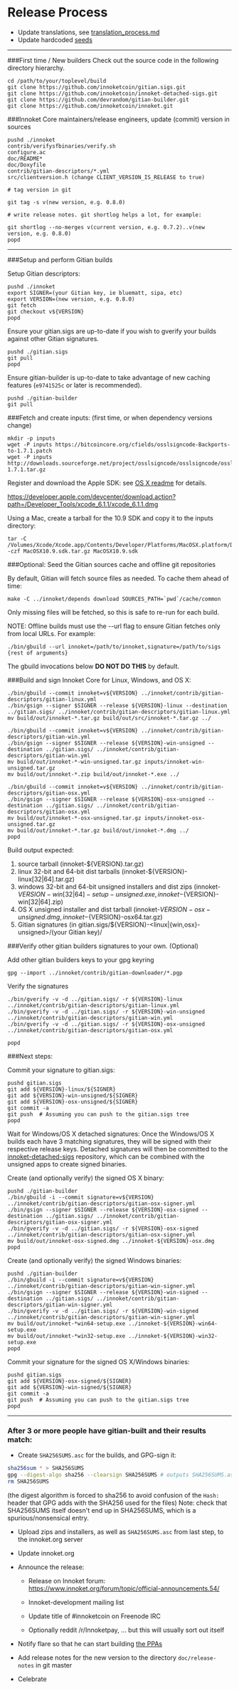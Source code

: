 Release Process
====================

* Update translations, see [translation_process.md](https://github.com/innoketcoin/innoket/blob/master/doc/translation_process.md#syncing-with-transifex)
* Update hardcoded [seeds](/contrib/seeds)

* * *

###First time / New builders
Check out the source code in the following directory hierarchy.

	cd /path/to/your/toplevel/build
	git clone https://github.com/innoketcoin/gitian.sigs.git
	git clone https://github.com/innoketcoin/innoket-detached-sigs.git
	git clone https://github.com/devrandom/gitian-builder.git
	git clone https://github.com/innoketcoin/innoket.git

###Innoket Core maintainers/release engineers, update (commit) version in sources

	pushd ./innoket
	contrib/verifysfbinaries/verify.sh
	configure.ac
	doc/README*
	doc/Doxyfile
	contrib/gitian-descriptors/*.yml
	src/clientversion.h (change CLIENT_VERSION_IS_RELEASE to true)

	# tag version in git

	git tag -s v(new version, e.g. 0.8.0)

	# write release notes. git shortlog helps a lot, for example:

	git shortlog --no-merges v(current version, e.g. 0.7.2)..v(new version, e.g. 0.8.0)
	popd

* * *

###Setup and perform Gitian builds

 Setup Gitian descriptors:

	pushd ./innoket
	export SIGNER=(your Gitian key, ie bluematt, sipa, etc)
	export VERSION=(new version, e.g. 0.8.0)
	git fetch
	git checkout v${VERSION}
	popd

  Ensure your gitian.sigs are up-to-date if you wish to gverify your builds against other Gitian signatures.

	pushd ./gitian.sigs
	git pull
	popd

  Ensure gitian-builder is up-to-date to take advantage of new caching features (`e9741525c` or later is recommended).

	pushd ./gitian-builder
	git pull

###Fetch and create inputs: (first time, or when dependency versions change)

	mkdir -p inputs
	wget -P inputs https://bitcoincore.org/cfields/osslsigncode-Backports-to-1.7.1.patch
	wget -P inputs http://downloads.sourceforge.net/project/osslsigncode/osslsigncode/osslsigncode-1.7.1.tar.gz

 Register and download the Apple SDK: see [OS X readme](README_osx.txt) for details.

 https://developer.apple.com/devcenter/download.action?path=/Developer_Tools/xcode_6.1.1/xcode_6.1.1.dmg

 Using a Mac, create a tarball for the 10.9 SDK and copy it to the inputs directory:

	tar -C /Volumes/Xcode/Xcode.app/Contents/Developer/Platforms/MacOSX.platform/Developer/SDKs/ -czf MacOSX10.9.sdk.tar.gz MacOSX10.9.sdk

###Optional: Seed the Gitian sources cache and offline git repositories

By default, Gitian will fetch source files as needed. To cache them ahead of time:

	make -C ../innoket/depends download SOURCES_PATH=`pwd`/cache/common

Only missing files will be fetched, so this is safe to re-run for each build.

NOTE: Offline builds must use the --url flag to ensure Gitian fetches only from local URLs. For example:
```
./bin/gbuild --url innoket=/path/to/innoket,signature=/path/to/sigs {rest of arguments}
```
The gbuild invocations below <b>DO NOT DO THIS</b> by default.

###Build and sign Innoket Core for Linux, Windows, and OS X:

	./bin/gbuild --commit innoket=v${VERSION} ../innoket/contrib/gitian-descriptors/gitian-linux.yml
	./bin/gsign --signer $SIGNER --release ${VERSION}-linux --destination ../gitian.sigs/ ../innoket/contrib/gitian-descriptors/gitian-linux.yml
	mv build/out/innoket-*.tar.gz build/out/src/innoket-*.tar.gz ../

	./bin/gbuild --commit innoket=v${VERSION} ../innoket/contrib/gitian-descriptors/gitian-win.yml
	./bin/gsign --signer $SIGNER --release ${VERSION}-win-unsigned --destination ../gitian.sigs/ ../innoket/contrib/gitian-descriptors/gitian-win.yml
	mv build/out/innoket-*-win-unsigned.tar.gz inputs/innoket-win-unsigned.tar.gz
	mv build/out/innoket-*.zip build/out/innoket-*.exe ../

	./bin/gbuild --commit innoket=v${VERSION} ../innoket/contrib/gitian-descriptors/gitian-osx.yml
	./bin/gsign --signer $SIGNER --release ${VERSION}-osx-unsigned --destination ../gitian.sigs/ ../innoket/contrib/gitian-descriptors/gitian-osx.yml
	mv build/out/innoket-*-osx-unsigned.tar.gz inputs/innoket-osx-unsigned.tar.gz
	mv build/out/innoket-*.tar.gz build/out/innoket-*.dmg ../
	popd

  Build output expected:

  1. source tarball (innoket-${VERSION}.tar.gz)
  2. linux 32-bit and 64-bit dist tarballs (innoket-${VERSION}-linux[32|64].tar.gz)
  3. windows 32-bit and 64-bit unsigned installers and dist zips (innoket-${VERSION}-win[32|64]-setup-unsigned.exe, innoket-${VERSION}-win[32|64].zip)
  4. OS X unsigned installer and dist tarball (innoket-${VERSION}-osx-unsigned.dmg, innoket-${VERSION}-osx64.tar.gz)
  5. Gitian signatures (in gitian.sigs/${VERSION}-<linux|{win,osx}-unsigned>/(your Gitian key)/

###Verify other gitian builders signatures to your own. (Optional)

  Add other gitian builders keys to your gpg keyring

	gpg --import ../innoket/contrib/gitian-downloader/*.pgp

  Verify the signatures

	./bin/gverify -v -d ../gitian.sigs/ -r ${VERSION}-linux ../innoket/contrib/gitian-descriptors/gitian-linux.yml
	./bin/gverify -v -d ../gitian.sigs/ -r ${VERSION}-win-unsigned ../innoket/contrib/gitian-descriptors/gitian-win.yml
	./bin/gverify -v -d ../gitian.sigs/ -r ${VERSION}-osx-unsigned ../innoket/contrib/gitian-descriptors/gitian-osx.yml

	popd

###Next steps:

Commit your signature to gitian.sigs:

	pushd gitian.sigs
	git add ${VERSION}-linux/${SIGNER}
	git add ${VERSION}-win-unsigned/${SIGNER}
	git add ${VERSION}-osx-unsigned/${SIGNER}
	git commit -a
	git push  # Assuming you can push to the gitian.sigs tree
	popd

  Wait for Windows/OS X detached signatures:
	Once the Windows/OS X builds each have 3 matching signatures, they will be signed with their respective release keys.
	Detached signatures will then be committed to the [innoket-detached-sigs](https://github.com/innoketcoin/innoket-detached-sigs) repository, which can be combined with the unsigned apps to create signed binaries.

  Create (and optionally verify) the signed OS X binary:

	pushd ./gitian-builder
	./bin/gbuild -i --commit signature=v${VERSION} ../innoket/contrib/gitian-descriptors/gitian-osx-signer.yml
	./bin/gsign --signer $SIGNER --release ${VERSION}-osx-signed --destination ../gitian.sigs/ ../innoket/contrib/gitian-descriptors/gitian-osx-signer.yml
	./bin/gverify -v -d ../gitian.sigs/ -r ${VERSION}-osx-signed ../innoket/contrib/gitian-descriptors/gitian-osx-signer.yml
	mv build/out/innoket-osx-signed.dmg ../innoket-${VERSION}-osx.dmg
	popd

  Create (and optionally verify) the signed Windows binaries:

	pushd ./gitian-builder
	./bin/gbuild -i --commit signature=v${VERSION} ../innoket/contrib/gitian-descriptors/gitian-win-signer.yml
	./bin/gsign --signer $SIGNER --release ${VERSION}-win-signed --destination ../gitian.sigs/ ../innoket/contrib/gitian-descriptors/gitian-win-signer.yml
	./bin/gverify -v -d ../gitian.sigs/ -r ${VERSION}-win-signed ../innoket/contrib/gitian-descriptors/gitian-win-signer.yml
	mv build/out/innoket-*win64-setup.exe ../innoket-${VERSION}-win64-setup.exe
	mv build/out/innoket-*win32-setup.exe ../innoket-${VERSION}-win32-setup.exe
	popd

Commit your signature for the signed OS X/Windows binaries:

	pushd gitian.sigs
	git add ${VERSION}-osx-signed/${SIGNER}
	git add ${VERSION}-win-signed/${SIGNER}
	git commit -a
	git push  # Assuming you can push to the gitian.sigs tree
	popd

-------------------------------------------------------------------------

### After 3 or more people have gitian-built and their results match:

- Create `SHA256SUMS.asc` for the builds, and GPG-sign it:
```bash
sha256sum * > SHA256SUMS
gpg --digest-algo sha256 --clearsign SHA256SUMS # outputs SHA256SUMS.asc
rm SHA256SUMS
```
(the digest algorithm is forced to sha256 to avoid confusion of the `Hash:` header that GPG adds with the SHA256 used for the files)
Note: check that SHA256SUMS itself doesn't end up in SHA256SUMS, which is a spurious/nonsensical entry.

- Upload zips and installers, as well as `SHA256SUMS.asc` from last step, to the innoket.org server

- Update innoket.org

- Announce the release:

  - Release on Innoket forum: https://www.innoket.org/forum/topic/official-announcements.54/

  - Innoket-development mailing list

  - Update title of #innoketcoin on Freenode IRC

  - Optionally reddit /r/Innoketpay, ... but this will usually sort out itself

- Notify flare so that he can start building [the PPAs](https://launchpad.net/~innoket.org/+archive/ubuntu/innoket)

- Add release notes for the new version to the directory `doc/release-notes` in git master

- Celebrate
